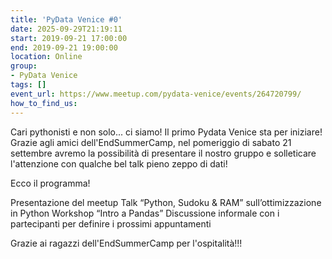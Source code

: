 ```yaml
---
title: 'PyData Venice #0'
date: 2025-09-29T21:19:11
start: 2019-09-21 17:00:00
end: 2019-09-21 19:00:00
location: Online
group:
- PyData Venice
tags: []
event_url: https://www.meetup.com/pydata-venice/events/264720799/
how_to_find_us:
---
```


Cari pythonisti e non solo... ci siamo! Il primo Pydata Venice sta per iniziare! Grazie agli amici dell'EndSummerCamp, nel pomeriggio di sabato 21 settembre avremo la possibilità di presentare il nostro gruppo e solleticare l'attenzione con qualche bel talk pieno zeppo di dati!

Ecco il programma!

Presentazione del meetup
Talk “Python, Sudoku & RAM” sull’ottimizzazione in Python
Workshop “Intro a Pandas”
Discussione informale con i partecipanti per definire i prossimi appuntamenti

Grazie ai ragazzi dell'EndSummerCamp per l'ospitalità!!!
